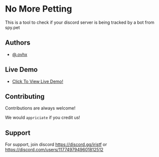
# No More Petting

This is a tool to check if your discord server is being tracked by a bot from spy.pet


## Authors

- [@.ovhx](https://guns.lol/.ovh)

## Live Demo

- [Click To View Live Demo!](https://ixvqx.xyz/)


## Contributing

Contributions are always welcome!

We would `appriciate` if you credit us!



## Support

For support, join discord https://discord.gg/iristf or https://discord.com/users/1177497949601812512


